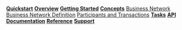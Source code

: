 **[Quickstart]({{site.baseurl}}/start/quickstart.html)**
**[Overview]({{site.baseurl}}/overview/overview.html)**
**[Getting Started]({{site.baseurl}}/start/getting-started-cmd-line.html)**
**[Concepts]({{site.baseurl}}/concepts/businessnetwork.html)**
[Business Network]({{site.baseurl}}/concepts/businessnetwork.html)
[Business Network Definition]({{site.baseurl}}/concepts/businessnetworkdefinition.html)
[Participants and Transactions]({{site.baseurl}}/concepts/participantsandidentities.html)
**[Tasks]({{site.baseurl}}/tasks/prerequisites.html)**
**[API Documentation]({{site.baseurl}}/jsdoc/index.html)**
**[Reference]({{site.baseurl}}/reference/MeetTheModules.html)**
**[Support]({{site.baseurl}}/support/index.html)**
